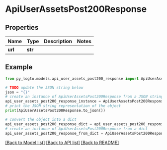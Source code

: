 # ApiUserAssetsPost200Response


## Properties

Name | Type | Description | Notes
------------ | ------------- | ------------- | -------------
**url** | **str** |  | 

## Example

```python
from py_logto.models.api_user_assets_post200_response import ApiUserAssetsPost200Response

# TODO update the JSON string below
json = "{}"
# create an instance of ApiUserAssetsPost200Response from a JSON string
api_user_assets_post200_response_instance = ApiUserAssetsPost200Response.from_json(json)
# print the JSON string representation of the object
print(ApiUserAssetsPost200Response.to_json())

# convert the object into a dict
api_user_assets_post200_response_dict = api_user_assets_post200_response_instance.to_dict()
# create an instance of ApiUserAssetsPost200Response from a dict
api_user_assets_post200_response_from_dict = ApiUserAssetsPost200Response.from_dict(api_user_assets_post200_response_dict)
```
[[Back to Model list]](../README.md#documentation-for-models) [[Back to API list]](../README.md#documentation-for-api-endpoints) [[Back to README]](../README.md)


